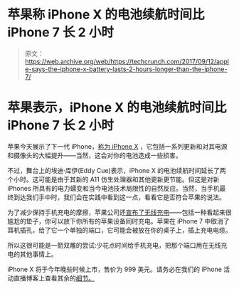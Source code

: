 # 苹果称 iPhone X 的电池续航时间比 iPhone 7 长 2 小时

> 原文：<https://web.archive.org/web/https://techcrunch.com/2017/09/12/apple-says-the-iphone-x-battery-lasts-2-hours-longer-than-the-iphone-7/>

# 苹果表示，iPhone X 的电池续航时间比 iPhone 7 长 2 小时

苹果今天展示了下一代 iPhone，[称为 iPhone X](https://web.archive.org/web/20230315095319/https://techcrunch.com/2017/09/12/iphone-x/) ，它包括一系列更新和对其电源和摄像头的大幅提升——当然，这会对你的电池造成一些损害。

不过，舞台上的埃迪·库伊(Eddy Cue)表示，iPhone X 的电池续航时间延长了两个小时。这可能是由于其新的 A11 仿生处理器和其他更新更节能。但这是对新 iPhones 所具有的电力蠕变和当今电池技术局限性的自然反应。当然，当手机最终到达我们手中时，我们会在实践中看到这一点，看看它是否符合苹果的说法。

为了减少保持手机充电的摩擦，苹果公司还[宣布了无线充电](https://web.archive.org/web/20230315095319/https://techcrunch.com/2017/09/12/apple-reveals-airpower-wireless-charging-pad-coming-in-2018/)——包括一种看起来很尴尬的垫子，你可以放下你所有的苹果设备同时充电。苹果在 iPhone 7 中取消了耳机插孔，给了它一个单独的端口，它可能会被放在你的桌子上，插上充电电缆。

所以这很可能是一箭双雕的尝试:少花点时间给手机充电，把那个端口用在无线充电的其他事情上。

iPhone X 将于今年晚些时候上市，售价为 999 美元。请务必在我们的 iPhone 活动直播博客上查看其余的[细节。](https://web.archive.org/web/20230315095319/https://techcrunch.com/2017/09/12/live-from-apples-iphone-8-iphone-x-event/)
